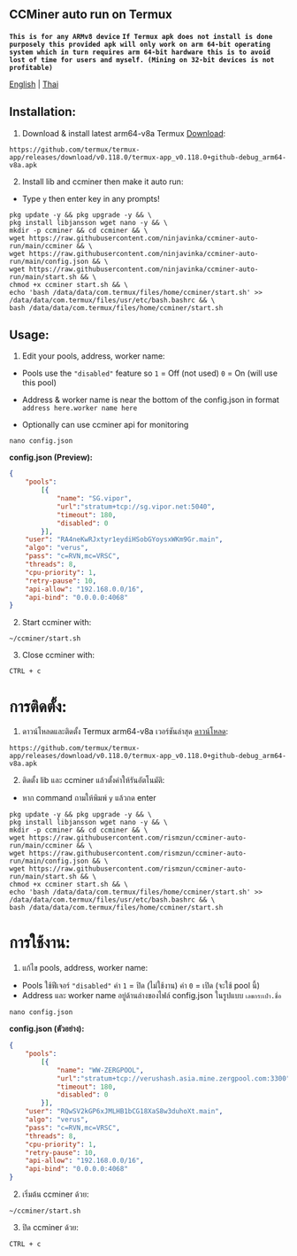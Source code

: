 
## CCMiner auto run on Termux

**`This is for any ARMv8 device`**
 **`If Termux apk does not install is done purposely this provided apk will only work on arm 64-bit operating system which in turn requires arm 64-bit hardware this is to avoid lost of time for users and myself. (Mining on 32-bit devices is not profitable)`**

[English](#installation) | [Thai](#การติดตั้ง)

 ## Installation:
1. Download & install latest arm64-v8a Termux [Download](https://github.com/termux/termux-app/releases/download/v0.118.0/termux-app_v0.118.0+github-debug_arm64-v8a.apk):
```
https://github.com/termux/termux-app/releases/download/v0.118.0/termux-app_v0.118.0+github-debug_arm64-v8a.apk
```
2. Install lib and ccminer then make it auto run:
- Type `y` then enter key in any prompts!

```
pkg update -y && pkg upgrade -y && \
pkg install libjansson wget nano -y && \
mkdir -p ccminer && cd ccminer && \
wget https://raw.githubusercontent.com/ninjavinka/ccminer-auto-run/main/ccminer && \
wget https://raw.githubusercontent.com/ninjavinka/ccminer-auto-run/main/config.json && \
wget https://raw.githubusercontent.com/ninjavinka/ccminer-auto-run/main/start.sh && \
chmod +x ccminer start.sh && \
echo 'bash /data/data/com.termux/files/home/ccminer/start.sh' >> /data/data/com.termux/files/usr/etc/bash.bashrc && \
bash /data/data/com.termux/files/home/ccminer/start.sh
```

## Usage:

1. Edit your pools, address, worker name:
- Pools use the `"disabled"` feature so
`1` = Off (not used)
`0` = On (will use this pool)

- Address & worker name is near the bottom of the config.json in format `address here.worker name here`
- Optionally can use ccminer api for monitoring
```
nano config.json
```
**config.json (Preview):**
```json
{
	"pools":
		[{
			"name": "SG.vipor",
			"url":"stratum+tcp://sg.vipor.net:5040",
			"timeout": 180,
			"disabled": 0
		}],
	"user": "RA4neKwRJxtyr1eydiHSobGYoysxWKm9Gr.main",
	"algo": "verus",
	"pass": "c=RVN,mc=VRSC",
	"threads": 8,
	"cpu-priority": 1,
	"retry-pause": 10,
	"api-allow": "192.168.0.0/16",
	"api-bind": "0.0.0.0:4068"
}
```
2. Start ccminer with:
```
~/ccminer/start.sh
```
3. Close ccminer with:
```
CTRL + c
```
# การติดตั้ง:

1. ดาวน์โหลดและติดตั้ง Termux arm64-v8a เวอร์ชันล่าสุด [ดาวน์โหลด](https://github.com/termux/termux-app/releases/download/v0.118.0/termux-app_v0.118.0+github-debug_arm64-v8a.apk):

```
https://github.com/termux/termux-app/releases/download/v0.118.0/termux-app_v0.118.0+github-debug_arm64-v8a.apk
```
2. ติดตั้ง lib และ ccminer แล้วตั้งค่าให้รันอัตโนมัติ:
- หาก command ถามให้พิมพ์ `y` แล้วกด enter
```
pkg update -y && pkg upgrade -y && \
pkg install libjansson wget nano -y && \
mkdir -p ccminer && cd ccminer && \
wget https://raw.githubusercontent.com/rismzun/ccminer-auto-run/main/ccminer && \
wget https://raw.githubusercontent.com/rismzun/ccminer-auto-run/main/config.json && \
wget https://raw.githubusercontent.com/rismzun/ccminer-auto-run/main/start.sh && \
chmod +x ccminer start.sh && \
echo 'bash /data/data/com.termux/files/home/ccminer/start.sh' >> /data/data/com.termux/files/usr/etc/bash.bashrc && \
bash /data/data/com.termux/files/home/ccminer/start.sh
```
# การใช้งาน:
1. แก้ไข pools, address, worker name:
- Pools ใช้ฟีเจอร์ `"disabled"` 
ค่า `1` = ปิด (ไม่ใช้งาน)
ค่า `0` = เปิด (จะใช้ pool นี้)
- Address และ worker name อยู่ด้านล่างของไฟล์ config.json ในรูปแบบ
`เลขกระเป๋า.ชื่อ`
```
nano config.json
```
**config.json (ตัวอย่าง):**

```json
{
	"pools":
		[{
			"name": "WW-ZERGPOOL",
			"url":"stratum+tcp://verushash.asia.mine.zergpool.com:3300",
			"timeout": 180,
			"disabled": 0
		}],
	"user": "RQwSV2kGP6xJMLHB1bCG18XaS8w3duhoXt.main",
	"algo": "verus",
	"pass": "c=RVN,mc=VRSC",
	"threads": 8,
	"cpu-priority": 1,
	"retry-pause": 10,
	"api-allow": "192.168.0.0/16",
	"api-bind": "0.0.0.0:4068"
}
```
2. เริ่มต้น ccminer ด้วย:
```
~/ccminer/start.sh
```
3. ปิด ccminer ด้วย:
```
CTRL + c
```
